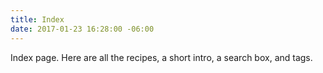 ```yaml
---
title: Index
date: 2017-01-23 16:28:00 -06:00
---
```


Index page. Here are all the recipes, a short intro, a search box, and tags. 